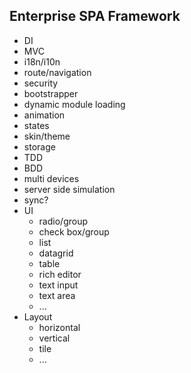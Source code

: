 ## Enterprise SPA Framework

* DI
* MVC
* i18n/i10n
* route/navigation
* security
* bootstrapper
* dynamic module loading
* animation
* states
* skin/theme
* storage
* TDD
* BDD
* multi devices
* server side simulation
* sync?
* UI
  * radio/group
  * check box/group
  * list
  * datagrid
  * table
  * rich editor
  * text input
  * text area
  * ...
* Layout 
  * horizontal
  * vertical
  * tile
  * ...